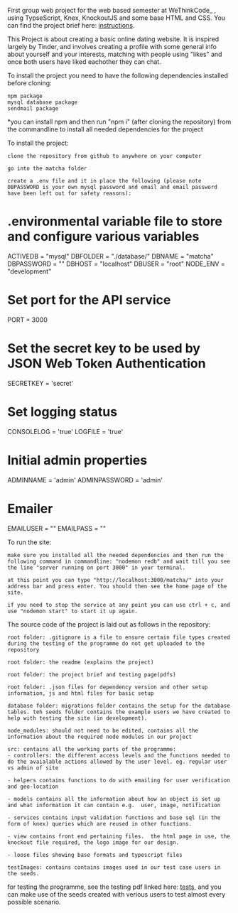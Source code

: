 First group web project for the web based semester at WeThinkCode_ , using TypseScript, Knex, KnockoutJS and some base HTML and CSS. You can find the project brief here: [instructions](https://github.com/Hallocoos/matcha/blob/master/matcha.en.pdf).

This Project is about creating a basic online dating website. It is inspired largely by Tinder, and involves creating a profile with some general info about yourself and your interests, matching with people using "likes" and once both users have liked eachother they can chat.

To install the project you need to have the following dependencies installed before cloning:

    npm package
    mysql database package
    sendmail package

*you can install npm and then run "npm i" (after cloning the repository) from the commandline to install all needed dependencies for the project

To install the project:

    clone the repository from github to anywhere on your computer

    go into the matcha folder

    create a .env file and it in place the following (please note DBPASSWORD is your own mysql password and email and email password have been left out for safety reasons):
    
# .environmental variable file to store and configure various variables

ACTIVEDB = "mysql"
DBFOLDER = "./database/"
DBNAME = "matcha"
DBPASSWORD = ""
DBHOST = "localhost"
DBUSER = "root"
NODE_ENV = "development"

# Set port for the API service
PORT = 3000

# Set the secret key to be used by JSON Web Token Authentication
SECRETKEY = 'secret'

# Set logging status 
CONSOLELOG = 'true'
LOGFILE = 'true'

# Initial admin properties
ADMINNAME = 'admin'
ADMINPASSWORD = 'admin'

# Emailer
EMAILUSER = ""
EMAILPASS = ""

To run the site:

    make sure you installed all the needed dependencies and then run the following command in commandline: "nodemon redb" and wait till you see the line "server running on port 3000" in your terminal.
    
    at this point you can type "http://localhost:3000/matcha/" into your address bar and press enter. You should then see the home page of the site.

    if you need to stop the service at any point you can use ctrl + c, and use "nodemon start" to start it up again. 

The source code of the project is laid out as follows in the repository:

    root folder: .gitignore is a file to ensure certain file types created during the testing of the programme do not get uploaded to the repository

    root folder: the readme (explains the project)

    root folder: the project brief and testing page(pdfs)

    root folder: .json files for dependency version and other setup information, js and html files for basic setup

    database folder: migrations folder contains the setup for the database tables. teh seeds folder contains the example users we have created to help with testing the site (in development).

    node_modules: should not need to be edited, contains all the information about the required node modules in our project

    src: contains all the working parts of the programme:
    - controllers: the different access levels and the functions needed to do the avaialable actions allowed by the user level. eg. regular user vs admin of site

    - helpers contains functions to do with emailing for user verification and geo-location

    - models contains all the information about how an object is set up and what information it can contain e.g.  user, image, notification

    - services contains input validation functions and base sql (in the form of knex) queries which are reused in other functions.

    - view contains front end pertaining files.  the html page in use, the knockout file required, the logo image for our design. 

    - loose files showing base formats and typescript files

    testImages: contains contains images used in our test case users in the seeds.

for testing the programme, see the testing pdf linked here: [tests](https://github.com/Hallocoos/matcha/blob/master/matcha.markingsheet.pdf), and you can make use of the seeds created with verious users to test almost every possible scenario.
